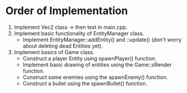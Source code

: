 # Order of Implementation
1. Implement Vec2 class -> then test in main.cpp.
2. Implement basic functionality of EntityManager class.
	- Implement EntityManager::addEntity() and ::update() (don't worry about deleting dead Entities yet).
3. Implement basics of Game class.
	- Construct a player Entity using spawnPlayer() function.
	- Implement basic drawing of entities using the Game::sRender function.
	- Construct some enemies using the spawnEnemy() function.
	- Construct a bullet using the spawnBullet() function.
